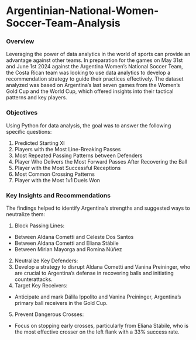 # Argentinian-National-Women-Soccer-Team-Analysis

### Overview

Leveraging the power of data analytics in the world of sports can provide an advantage against other teams. In preparation for the games on May 31st and June 1st 2024 against the Argentina Women’s National Soccer Team, the Costa Rican team was looking to use data analytics to develop a recommendation strategy to guide their practices effectively.
The dataset analyzed was based on Argentina’s last seven games from the Women’s Gold Cup and the World Cup, which offered insights into their tactical patterns and key players.

### Objectives

Using Python for data analysis, the goal was to answer the following specific questions:

1. Predicted Starting XI 
2. Players with the Most Line-Breaking Passes 
3. Most Repeated Passing Patterns between Defenders 
4. Player Who Delivers the Most Forward Passes After Recovering the Ball 
5. Player with the Most Successful Receptions
6. Most Common Crossing Patterns 
7. Player with the Most 1v1 Duels Won

### Key Insights and Recommendations

The findings helped to identify Argentina’s strengths and suggested ways to neutralize them:

1. Block Passing Lines:
- Between Aldana Cometti and Celeste Dos Santos
- Between Aldana Cometti and Eliana Stábile
- Between Mirian Mayorga and Romina Núñez
2. Neutralize Key Defenders:
3. Develop a strategy to disrupt Aldana Cometti and Vanina Preininger, who are crucial to Argentina’s defense in recovering balls and initiating counterattacks.
4. Target Key Receivers:
- Anticipate and mark Dálila Ippolito and Vanina Preininger, Argentina’s primary ball receivers in the Gold Cup.
5. Prevent Dangerous Crosses:
- Focus on stopping early crosses, particularly from Eliana Stábile, who is the most effective crosser on the left flank with a 33% success rate.
